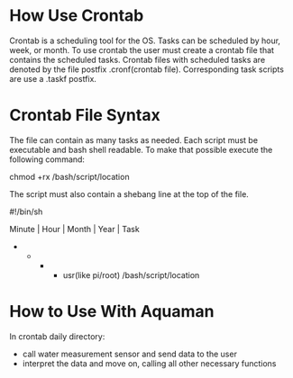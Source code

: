# How Use Crontab
Crontab is a scheduling tool for the OS. Tasks can be scheduled by hour, week, or month. To use crontab the user must create a crontab file that contains the scheduled tasks. Crontab files with scheduled tasks are denoted by the file postfix .cronf(crontab file). Corresponding task scripts are use a .taskf postfix.

# Crontab File Syntax
The file can contain as many tasks as needed. Each script must be executable and bash shell readable. To make that possible execute the following command:

chmod +rx /bash/script/location

The script must also contain a shebang line at the top of the file.

 #!/bin/sh

Minute | Hour | Month | Year | Task
 * * * * usr(like pi/root) /bash/script/location

# How to Use With Aquaman
In crontab daily directory: 
* call water measurement sensor and send data to the user
* interpret the data and move on, calling all other necessary functions

	
